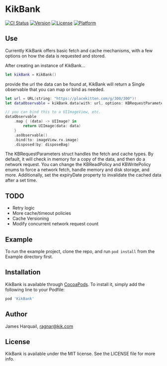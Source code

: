 # KikBank

[![CI Status](http://img.shields.io/travis/JamesRagnar/KikBank.svg?style=flat)](https://travis-ci.org/JamesRagnar/KikBank)
[![Version](https://img.shields.io/cocoapods/v/KikBank.svg?style=flat)](http://cocoapods.org/pods/KikBank)
[![License](https://img.shields.io/cocoapods/l/KikBank.svg?style=flat)](http://cocoapods.org/pods/KikBank)
[![Platform](https://img.shields.io/cocoapods/p/KikBank.svg?style=flat)](http://cocoapods.org/pods/KikBank)

## Use

Currently KikBank offers basic fetch and cache mechanisms, with a few options on how the data is requested and stored.

After creating an instance of KikBank...

```swift
let kikBank = KikBank()
```

provide the url the data can be found at, KikBank will return a Single<Data> observable that you can map or bind as needed.

```swift
let url = URL(string: "https://placekitten.com/g/300/300")!
let dataObservable = kikBank.data(with: url, options: KBRequestParameters())

// you can bind this to a UIImageView, etc.
dataObservable
    .map { (data) -> UIImage? in
        return UIImage(data: data)
    }
    .asObservable()
    .bind(to: imageView.rx.image)
    .disposed(by: disposeBag)
```

The KBRequestParameters struct handles the fetch and cache types. By default, it will check in memory for a copy of the data, and then do a network request. You can change the KBReadPolicy and KBWritePolicy enums to force a network fetch, handle memory and disk storage, and more. Additionally, set the expiryDate property to invalidate the cached data after a set time.

## TODO

* Retry logic
* More cache/timeout policies
* Cache Versioning
* Modify concurrent network request count

## Example

To run the example project, clone the repo, and run `pod install` from the Example directory first.

## Installation

KikBank is available through [CocoaPods](http://cocoapods.org). To install
it, simply add the following line to your Podfile:

```ruby
pod 'KikBank'
```

## Author

James Harquail, ragnar@kik.com

## License

KikBank is available under the MIT license. See the LICENSE file for more info.
